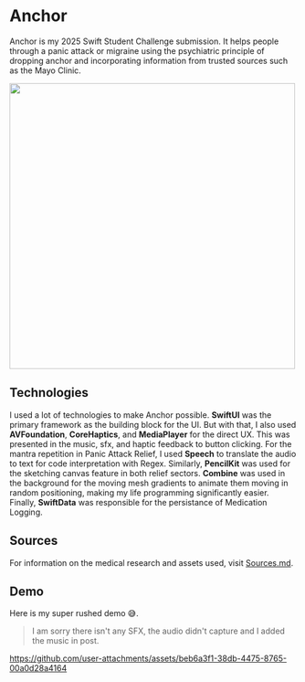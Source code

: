 # Anchor
Anchor is my 2025 Swift Student Challenge submission. It helps people through a panic attack or migraine using the psychiatric principle of dropping anchor and incorporating information from trusted sources such as the Mayo Clinic.
 
 <img src="https://github.com/user-attachments/assets/67042af5-f8b8-4a79-a57b-40ef25f5748c" height="500px">

## Technologies
I used a lot of technologies to make Anchor possible. **SwiftUI** was the primary framework as the building block for the UI. But with that, I also used **AVFoundation**, **CoreHaptics**, and **MediaPlayer** for the direct UX. This was presented in the music, sfx, and haptic feedback to button clicking. For the mantra repetition in Panic Attack Relief, I used **Speech** to translate the audio to text for code interpretation with Regex. Similarly, **PencilKit** was used for the sketching canvas feature in both relief sectors. **Combine** was used in the background for the moving mesh gradients to animate them moving in random positioning, making my life programming significantly easier. Finally, **SwiftData** was responsible for the persistance of Medication Logging.

## Sources
For information on the medical research and assets used, visit [Sources.md](Anchor.swiftpm/Sources.md).

## Demo
Here is my super rushed demo 😅.

> I am sorry there isn't any SFX, the audio didn't capture and I added the music in post.

https://github.com/user-attachments/assets/beb6a3f1-38db-4475-8765-00a0d28a4164

